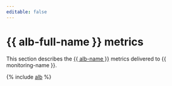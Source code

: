 ```yaml
---
editable: false
---
```


# {{ alb-full-name }} metrics

This section describes the [{{ alb-name }}](../../application-load-balancer/) metrics delivered to {{ monitoring-name }}.

{% include [alb](../../_includes/monitoring/metrics-ref/alb.md) %}